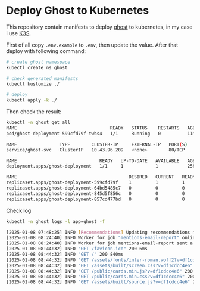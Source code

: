 # Deploy Ghost to Kubernetes

This repository contain manifests to deploy [ghost](https://ghost.org/) to kubernetes,
in my case i use [K3S](https://k3s.io/).

First of all copy `.env.example` to `.env`, then update the value.
After that deploy with following command:

```bash
# create ghost namespace
kubectl create ns ghost

# check generated manifests
kubectl kustomize ./

# deploy
kubectl apply -k ./
```

Then check the result:

```bash
kubectl -n ghost get all
NAME                                   READY   STATUS    RESTARTS   AGE
pod/ghost-deployment-599cfd79f-twbs4   1/1     Running   0          11m

NAME                TYPE        CLUSTER-IP     EXTERNAL-IP   PORT(S)   AGE
service/ghost-svc   ClusterIP   10.43.96.209   <none>        80/TCP    22h

NAME                               READY   UP-TO-DATE   AVAILABLE   AGE
deployment.apps/ghost-deployment   1/1     1            1           25h

NAME                                          DESIRED   CURRENT   READY   AGE
replicaset.apps/ghost-deployment-599cfd79f    1         1         1       11m
replicaset.apps/ghost-deployment-64bd5485c7   0         0         0       24h
replicaset.apps/ghost-deployment-845d5f856c   0         0         0       25h
replicaset.apps/ghost-deployment-857cd477bd   0         0         0       25h
```

Check log

```bash
kubectl -n ghost logs -l app=ghost -f

[2025-01-08 07:48:25] INFO [Recommendations] Updating recommendations metadata
[2025-01-08 08:24:40] INFO Worker for job "mentions-email-report" online
[2025-01-08 08:24:40] INFO Worker for job mentions-email-report sent a message: done
[2025-01-08 08:44:32] INFO "GET /favicon.ico" 200 6ms
[2025-01-08 08:44:32] INFO "GET /" 200 840ms
[2025-01-08 08:44:32] INFO "GET /assets/fonts/inter-roman.woff2?v=df1cdcc4e6" 200 7ms
[2025-01-08 08:44:32] INFO "GET /assets/built/screen.css?v=df1cdcc4e6" 200 12ms
[2025-01-08 08:44:32] INFO "GET /public/cards.min.js?v=df1cdcc4e6" 200 10ms
[2025-01-08 08:44:32] INFO "GET /public/cards.min.css?v=df1cdcc4e6" 200 11ms
[2025-01-08 08:44:32] INFO "GET /assets/built/source.js?v=df1cdcc4e6" 200 13ms
```
